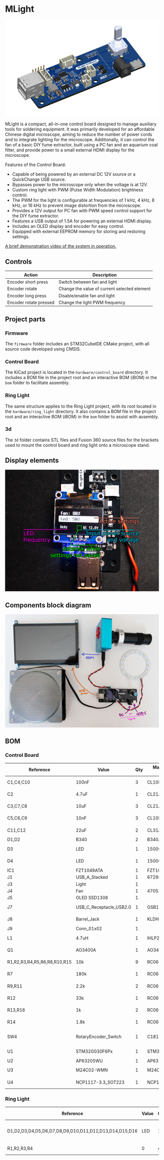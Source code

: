 # MLight

![MLight Control Board](images/mlight.png)

MLight is a compact, all-in-one control board designed to manage auxiliary tools for soldering equipment. It was primarily developed for an affordable Chinese digital microscope, aiming to reduce the number of power cords and to integrate lighting for the microscope. Additionally, it can control the fan of a basic DIY fume extractor, built using a PC fan and an aquarium coal filter, and provide power to a small external HDMI display for the microscope.

Features of the Control Board:

* Capable of being powered by an external DC 12V source or a QuickChange USB source.
* Bypasses power to the microscope only when the voltage is at 12V.
* Custom ring light with PWM (Pulse Width Modulation) brightness control.
* The PWM for the light is configurable at frequencies of 1 kHz, 4 kHz, 8 kHz, or 16 kHz to prevent image distortion from the microscope.
* Provides a 12V output for PC fan with PWM speed control support for the DIY fume extractor.
* Features a USB output of 1.5A for powering an external HDMI display.
* Includes an OLED display and encoder for easy control.
* Equipped with external EEPROM memory for storing and restoring settings.

[A brief demonstration video of the system in operation.](https://youtube.com/shorts/ih5DoEOJhLI)


## Controls

| Action | Description |
|--------|-------------|
| Encoder short press | Switch between fan and light |
| Encoder rotate | Change the value of current selected element |
| Encoder long press | Disable/enable fan and light |
| Encoder rotate pressed | Change the light PWM frequency |


## Project parts

### Firmware

The `firmware` folder includes an STM32CubeIDE CMake project, with all source code developed using CMSIS.

### Control Board

The KiCad project is located in the `hardware/control_board` directory. It includes a BOM file in the project root and an interactive BOM (iBOM) in the `bom` folder to facilitate assembly.

### Ring Light

The same structure applies to the Ring Light project, with its root located in the `hardware/ring_light` directory. It also contains a BOM file in the project root and an interactive BOM (iBOM) in the `bom` folder to assist with assembly.

### 3d

The `3d` folder contains STL files and Fusion 360 source files for the brackets used to mount the control board and ring light onto a microscope stand.


## Display elements

![MLight Control board - display elements](images/display_elements.jpg)


## Components block diagram

![MLight components block diagram](images/components_block_diagram.jpg)


## BOM

### Control Board

|Reference|Value|Qty|Manufacturer Part Number|LCSC|MOUSER|
|---------|-----|---|------------------------|----|------|
|C1,C4,C10|100nF|3|CL10B104KB8NNNC|C1591|187-CL10B104KB8NNNC |
|C2|4.7uF|1|CL21A475KAQNNNE|C1779|187-CL21A475KAQNNNE |
|C3,C7,C8|10uF|3|CL21A106KOQNNNE|C1713|187-CL21A106KOQNNNE |
|C5,C6,C9|10nF|3|CL10B103JB8NNNC|C7248|187-CL10B103JB8NNNC |
|C11,C12|22uF|2|CL31A226KAHNNNE|C12891|187-CL31A226KAHNNNE |
|D1,D2|B340|2|B340A-13-F|C85098|621-B340A-F|
|D3|LED|1|150060BS75000|C84266|710-150060BS75000|
|D4|LED|1|150060RS75000|C84263|710-150060RS75000|
|IC1|FZT1049ATA|1|FZT1049ATA|C73835|522-FZT1049ATA|
|J1|USB_A_Stacked|1| 67298-4090|C908455|538-67298-4090|
|J3|Light|1||C158012||
|J4|Fan|1|47053-3000|C19795120|538-47053-3000|
|J5|OLED SSD1306|1||||
|J7|USB_C_Receptacle_USB2.0|1|GSB1C211110DS1HR|C709357|523-GSB1C211110DS1HR|
|J8|Barrel_Jack|1|KLDHCX-0202-BP-LT|C720558|806-KLDHCX0202BPLT|
|J9|Conn_01x02|1||C158012||
|L1|4.7uH|1|IHLP2525CZER4R7M01|C553961|70-IHLP2525CZER4R7M1|
|Q1|AO3400A|1|AO3400A|C20917|942-IRLML6344TRPBF|
|R1,R2,R3,R4,R5,R6,R8,R10,R15|10k|9|RC0603FR-0710KL|C98220|603-RC0603FR-0710KL|
|R7|180k|1|RC0603FR-07180KL|C123419|603-RC0603FR-07180KL|
|R9,R11|2.2k|2|RC0603FR-072K2L|C114662|603-RC0603FR-072K2L|
|R12|33k|1|RC0603FR-0733KL|C126359|603-RC0603FR-0733KL|
|R13,R16|1k|2|RC0603FR-071KL|C22548|603-RC0603FR-071KL|
|R14|1.8k|1|RC0603FR-071K8L|C185354|603-RC0603FR-071K8L|
|SW4|RotaryEncoder_Switch|1|C18164805|652-PEC12R-4220F-S24|PEC12R-4220F-S0024|
|U1|STM32G030F6Px|1|STM32G030F6P6TR|C529330|511-STM32G030F6P6TR|
|U2|AP63205WU|1|AP63205WU-7|C2071056|621-AP63205WU-7|
|U3|M24C02-WMN|1|M24C02-RMN6TP|C83836|511-M24C02-RMN6TP|
|U4|NCP1117-3.3_SOT223|1|NCP1117ST33T3G|C26537|863-NCP1117ST33T3G|


### Ring Light

|Reference|Value|Qty|Manufacturer Part Number|LCSC|MOUSER|
|---------|-----|---|------------------------|----|------|
|D1,D2,D3,D4,D5,D6,D7,D8,D9,D10,D11,D12,D13,D14,D15,D16|LED|16|JE2835AWT-R-H40EA0000-N0000001|C5220767|941-JE2835AWTH40EAN|
|R1,R2,R3,R4|0|4|RC0603JR-070RL|C95177|603-RC0603JR-070RL|
